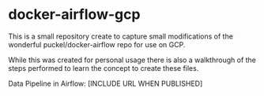 # docker-airflow-gcp
This is a small repository create to capture small modifications of the wonderful puckel/docker-airflow repo for use on GCP.

While this was created for personal usage there is also a walkthrough of the steps performed to learn the concept to create these files.

Data Pipeline in Airflow: [INCLUDE URL WHEN PUBLISHED]
